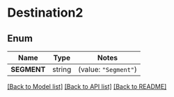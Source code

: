 # Destination2

## Enum

Name | Type | Notes
------------ | ------------- | -------------
**SEGMENT** | string | (value: `"Segment"`)


[[Back to Model list]](../README.md#documentation-for-models) [[Back to API list]](../README.md#documentation-for-api-endpoints) [[Back to README]](../README.md)


